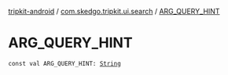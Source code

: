 [tripkit-android](../index.md) / [com.skedgo.tripkit.ui.search](index.md) / [ARG_QUERY_HINT](./-a-r-g_-q-u-e-r-y_-h-i-n-t.md)

# ARG_QUERY_HINT

`const val ARG_QUERY_HINT: `[`String`](https://kotlinlang.org/api/latest/jvm/stdlib/kotlin/-string/index.html)